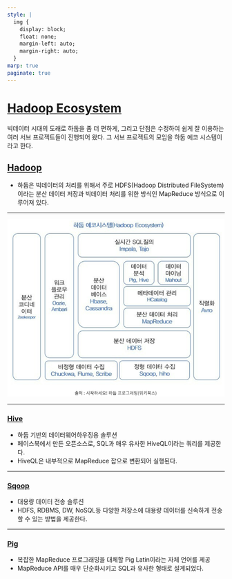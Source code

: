 ```yaml
---
style: |
  img {
    display: block;
    float: none;
    margin-left: auto;
    margin-right: auto;
  }
marp: true
paginate: true
---
```

# [Hadoop Ecosystem](https://butter-shower.tistory.com/73)
빅데이터 시대의 도래로 하둡을 좀 더 편하게, 그리고 단점은 수정하여 쉽게 잘 이용하는 여러 서브 프로젝트들이 진행되어 왔다. 그 서브 프로젝트의 모임을 하둡 에코 시스템이라고 한다. 

## [Hadoop](./hadoop.md)
- 하둡은 빅데이터의 처리를 위해서 주로 HDFS(Hadoop Distributed FileSystem)이라는 분산 데이터 저장과 빅데이터 처리를 위한 방식인 MapReduce 방식으로 이루어져 있다. 

---
![Alt text](./img/ecosystem/image-1.png)

---
### [Hive](http://hive.apache.org)
- 하둡 기반의 데이터웨어하우징용 솔루션 
- 페이스북에서 만든 오픈소스로, SQL과 매우 유사한 HiveQL이라는 쿼리를 제공한다. 
- HiveQL은 내부적으로 MapReduce 잡으로 변환되어 실행된다.


---
### [Sqoop](http://sqoop.apache.org)
- 대용량 데이터 전송 솔루션 
- HDFS, RDBMS, DW, NoSQL등 다양한 저장소에 대용량 데이터를 신속하게 전송할 수 있는 방법을 제공한다. 


---
### [Pig](http://pig.apache.org)
- 복잡한 MapReduce 프로그래밍을 대체할 Pig Latin이라는 자체 언어를 제공 
- MapReduce API를 매우 단순화시키고 SQL과 유사한 형태로 설계되었다.




